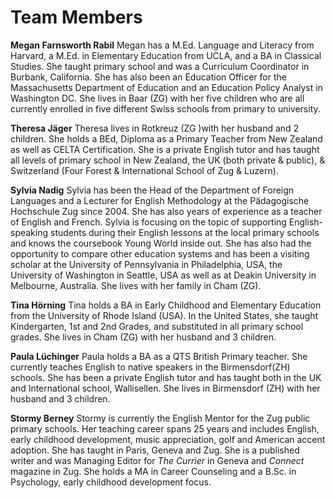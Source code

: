 # Team Members

**Megan Farnsworth Rabil**
Megan has a M.Ed. Language and Literacy from Harvard, a M.Ed. in Elementary Education from UCLA, and a BA in Classical Studies.  She taught primary school and was a Curriculum Coordinator in Burbank, California. She has also been an Education Officer for the Massachusetts Department of Education and an Education Policy Analyst in Washington DC.  She lives in Baar (ZG) with her five children who are all currently enrolled in five different Swiss schools from primary to university.

**Theresa Jäger**
Theresa lives in Rotkreuz  (ZG )with her husband and 2 children. She holds a BEd, Diploma as a Primary Teacher from New Zealand as well as CELTA Certification. She is a private English tutor and has taught all levels of primary school in New Zealand, the UK (both private & public), & Switzerland (Four Forest & International School of Zug & Luzern).

**Sylvia Nadig**
Sylvia has been the Head of the Department of Foreign Languages and a Lecturer for English Methodology at the Pädagogische Hochschule Zug since 2004. She has also years of experience as a teacher of English and French. Sylvia is focusing on the topic of supporting English-speaking students during their English lessons at the local primary schools and knows the coursebook Young World inside out. She has also had the opportunity to compare other education systems and has been a visiting scholar at the University of Pennsylvania in Philadelphia, USA, the University of Washington in Seattle, USA as well as at Deakin University in Melbourne, Australia. She lives with her family in Cham (ZG).



**Tina Hörning**
Tina holds a BA in Early Childhood and Elementary Education from the University of Rhode Island (USA).  In the United States, she taught Kindergarten, 1st and 2nd Grades, and substituted in all primary school grades. She lives in Cham (ZG) with her husband and 3 children.  


**Paula Lüchinger**
Paula holds a BA as a QTS British Primary teacher. She currently teaches English to native speakers in the Birmensdorf(ZH) schools. She has been a private English tutor and has taught both in the UK and International school, Wallisellen. She lives in Birmensdorf (ZH) with her husband and 3 children.


**Stormy Berney**
Stormy is currently the English Mentor for the Zug public primary schools. Her teaching career spans 25 years and includes English, early childhood development, music appreciation, golf and American accent adoption. She has taught in Paris, Geneva and Zug. She is a published writer and was Managing Editor for _The Currier_ in Geneva and _Connect_ magazine in Zug. She holds a MA in Career Counseling and a B.Sc. in Psychology, early childhood development focus.




   
    







<!--stackedit_data:
eyJoaXN0b3J5IjpbLTEwNDU3ODg4NTgsMjExNTMzMjM5NiwyMz
E2NzQ0NjQsLTIwNTAxOTE4MDgsLTEwMjQyNjQ1MjIsLTEwNzQ3
NDYyMTMsLTEwMzc0MDM5NTQsMTM4NDM1NDA2NSwxMTMxNDg0Mj
gzXX0=
-->